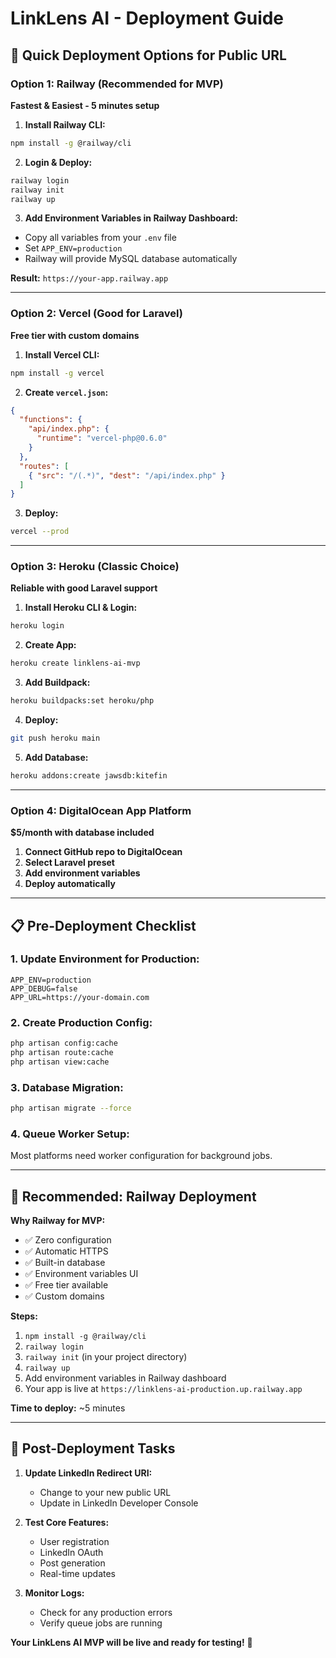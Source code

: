 # LinkLens AI - Deployment Guide

## 🚀 Quick Deployment Options for Public URL

### Option 1: Railway (Recommended for MVP)
**Fastest & Easiest - 5 minutes setup**

1. **Install Railway CLI:**
```bash
npm install -g @railway/cli
```

2. **Login & Deploy:**
```bash
railway login
railway init
railway up
```

3. **Add Environment Variables in Railway Dashboard:**
- Copy all variables from your `.env` file
- Set `APP_ENV=production`
- Railway will provide MySQL database automatically

**Result:** `https://your-app.railway.app`

---

### Option 2: Vercel (Good for Laravel)
**Free tier with custom domains**

1. **Install Vercel CLI:**
```bash
npm install -g vercel
```

2. **Create `vercel.json`:**
```json
{
  "functions": {
    "api/index.php": {
      "runtime": "vercel-php@0.6.0"
    }
  },
  "routes": [
    { "src": "/(.*)", "dest": "/api/index.php" }
  ]
}
```

3. **Deploy:**
```bash
vercel --prod
```

---

### Option 3: Heroku (Classic Choice)
**Reliable with good Laravel support**

1. **Install Heroku CLI & Login:**
```bash
heroku login
```

2. **Create App:**
```bash
heroku create linklens-ai-mvp
```

3. **Add Buildpack:**
```bash
heroku buildpacks:set heroku/php
```

4. **Deploy:**
```bash
git push heroku main
```

5. **Add Database:**
```bash
heroku addons:create jawsdb:kitefin
```

---

### Option 4: DigitalOcean App Platform
**$5/month with database included**

1. **Connect GitHub repo to DigitalOcean**
2. **Select Laravel preset**
3. **Add environment variables**
4. **Deploy automatically**

---

## 📋 Pre-Deployment Checklist

### 1. **Update Environment for Production:**
```env
APP_ENV=production
APP_DEBUG=false
APP_URL=https://your-domain.com
```

### 2. **Create Production Config:**
```bash
php artisan config:cache
php artisan route:cache
php artisan view:cache
```

### 3. **Database Migration:**
```bash
php artisan migrate --force
```

### 4. **Queue Worker Setup:**
Most platforms need worker configuration for background jobs.

---

## 🎯 Recommended: Railway Deployment

**Why Railway for MVP:**
- ✅ Zero configuration
- ✅ Automatic HTTPS
- ✅ Built-in database
- ✅ Environment variables UI
- ✅ Free tier available
- ✅ Custom domains

**Steps:**
1. `npm install -g @railway/cli`
2. `railway login`
3. `railway init` (in your project directory)
4. `railway up`
5. Add environment variables in Railway dashboard
6. Your app is live at `https://linklens-ai-production.up.railway.app`

**Time to deploy:** ~5 minutes

---

## 🔧 Post-Deployment Tasks

1. **Update LinkedIn Redirect URI:**
   - Change to your new public URL
   - Update in LinkedIn Developer Console

2. **Test Core Features:**
   - User registration
   - LinkedIn OAuth
   - Post generation
   - Real-time updates

3. **Monitor Logs:**
   - Check for any production errors
   - Verify queue jobs are running

**Your LinkLens AI MVP will be live and ready for testing!** 🎉